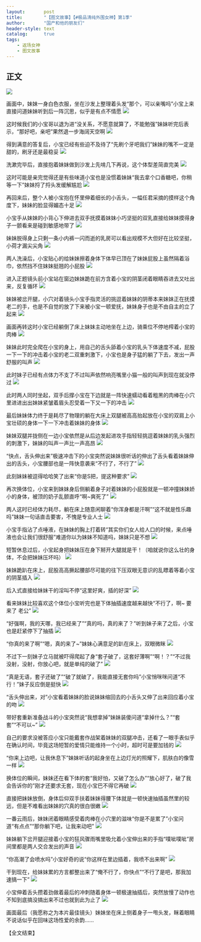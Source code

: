 ```yaml
---
layout:       post
title:        "【图文故事】【#极品清纯外围女神】第1季"
author:       "国产和他的朋友们"
header-style: text
catalog:      true
tags:
    - 返场女神
    - 图文故事
---
```


## 正文

![](https://pj.oz0ays.app/tupian/forum/202408/11/161511ldzjqocchejyzrb4.gif)

画面中，妹妹一身白色衣服，坐在沙发上整理着头发“那个，可以亲嘴吗”小宝上来直接问道妹妹听到后一阵沉思，似乎是有点不情愿
![](https://pj.oz0ays.app/tupian/forum/202408/11/161516l6l7m7miq67zksui.gif)

这时候我们的小宝哥以退为进“没关系，不愿意就算了，不能勉强”妹妹听完后表示，“那好吧，亲吧”果然退一步海阔天空啊
![](https://pj.oz0ays.app/tupian/forum/202408/11/161522j10o25sfsskbqccc.gif)

得到满意的答复后，小宝已经有些迫不及待了“先刷个牙吧我们”妹妹的嘴不一定是甜的，刷牙还是最稳妥
![](https://pj.oz0ays.app/tupian/forum/202408/11/161536kuibd0dqu0sbebnu.gif)

洗漱完毕后，直接抱着妹妹做到沙发上先啃几下再说，这个体型差简直完美
![](https://pj.oz0ays.app/tupian/forum/202408/11/161539mfsyezg0rfk59ezf.gif)

这时可能是亲完觉得还是有些味道小宝也是没惯着妹妹“我去拿个口香糖吧，你稍等一下”妹妹捋了捋头发缓解尴尬
![](https://pj.oz0ays.app/tupian/forum/202408/11/161543x32y372xrvuz8h7k.gif)

再回来后，整个人被小宝抱在怀里伸着细长的小舌头，一幅任君采摘的摸样这个角度下，妹妹的脸显得媚态十足
![](https://pj.oz0ays.app/tupian/forum/202408/11/161556pnrlobnwbin0yn3n.gif)

小宝手从妹妹的小背心下伸进去双手抚摸着妹妹小巧坚挺的双乳直接给妹妹摸得身子一颤看来是碰到敏感地带了
![](https://pj.oz0ays.app/tupian/forum/202408/11/161559jikx73is7pspn6ok.gif)

妹妹脱得身上只剩一条小内裤一闪而逝的乳房可以看出规模不大但好在比较坚挺，小荷才漏尖尖角
![](https://pj.oz0ays.app/tupian/forum/202408/11/161602psqwwf8nqcql83zc.gif)

两人洗澡后，小宝贴心的给妹妹擦着身体下体早已顶在了妹妹屁股上虽然隔着浴巾，依然挡不住妹妹挺翘的小屁股
![](https://pj.oz0ays.app/tupian/forum/202408/11/161617hsg07pysrszsgyra.gif)

进入正题镜头前小宝站在窗边妹妹跪在前方含着小宝的阴茎闭着眼睛吞进去又吐出来，反复循环
![](https://pj.oz0ays.app/tupian/forum/202408/11/161628jc7nnkhp0fv7d0dk.gif)

妹妹被岔开腿，小穴对着镜头小宝手指灵活的挑逗着妹妹的阴蒂本来妹妹正在抚摸老二的手，也是不自觉的放了下来被小宝一顿爱抚，妹妹身子也是不由自主的立了起来
![](https://pj.oz0ays.app/tupian/forum/202408/11/161636c89g9v99bg6g848p.gif)

画面再转这时小宝已经躺倒了床上妹妹主动地坐在上边，骑乘位不停地榨着小宝的肉棒
![](https://pj.oz0ays.app/tupian/forum/202408/11/161642f65ukof6zbscjz36.gif)

妹妹此时完全爬在小宝的身上，用自己的舌头舔着小宝的乳头下体速度不减，屁股一下一下的冲击着小宝的老二双重刺激下，小宝也是身子猛的躺了下去，发出一声舒服的叫声
![](https://pj.oz0ays.app/tupian/forum/202408/11/161654d2lgmj2ubr2hd8gj.gif)

此时妹子已经有点体力不支了不过叫声依然响亮嘴里小猫一般的叫声到现在就没停过
![](https://pj.oz0ays.app/tupian/forum/202408/11/161712a59c0hhrchbp0c9f.gif)

此时两人同时坐起，双手后撑小宝在下边就是一阵快速蠕动看着粗黑的肉棒在小穴里进进出出妹妹紧皱着眉头忍受着一下又一下的冲击
![](https://pj.oz0ays.app/tupian/forum/202408/11/161723r0ezxlocwla54wl4.gif)

最后妹妹体力终于是耗尽了物理的躺在大床上双腿被高高抬起放在小宝的双肩上小宝壮硕的身体一下一下冲击着妹妹的身体
![](https://pj.oz0ays.app/tupian/forum/202408/11/161730fcr9cljgjjcjlgom.gif)

妹妹双腿并拢侧在一边小宝依然是从后边发起进攻手指轻轻挑逗着妹妹的乳头强烈的刺激下，妹妹的叫声一声比一声高昂
![](https://pj.oz0ays.app/tupian/forum/202408/11/161740fiyu5ni6y5zix7sg.gif)

“快点，舌头伸出来”极速冲击下的小宝突然说妹妹很听话的伸出了舌头看着妹妹伸出的舌头，小宝腰部也是一阵快意袭来“不行了，不行了”
![](https://pj.oz0ays.app/tupian/forum/202408/11/161758ob4vvwgzbwvdwdbc.gif)

此刻妹妹被逗得哈哈笑了出来“你是S把，提这种要求”
![](https://pj.oz0ays.app/tupian/forum/202408/11/161813aybwj649tqp226x4.gif)

再次换体位，小宝来到妹妹身后侧躺着身子对着妹妹的小屁股就是一顿冲撞妹妹娇小的身体，被顶的奶子乱颤直呼“啊~爽死了”
![](https://pj.oz0ays.app/tupian/forum/202408/11/161818ly2zqnb5z4712xw1.gif)

两人这时已经体力耗尽，躺在床上随意闲聊着“你浑身都是汗啊”“这不就是性乐趣吗”妹妹一句话直击要害，不愧是专业人士
![](https://pj.oz0ays.app/tupian/forum/202408/11/161833ty8cga8wzgw24wyg.gif)

小宝手指沾了点唾液，在妹妹的胸上打着转“其实你们女人给人口的时候，来点唾液也会让我们很舒服”难道你以为妹妹不知道吗，妹妹只是不想
![](https://pj.oz0ays.app/tupian/forum/202408/11/161920sixii8tr98i7dir0.gif)

短暂休息过后，小宝起身把妹妹压在身下掰开大腿就是干！（咱就说你这么壮的身体，不会把妹妹压坏吗）
![](https://pj.oz0ays.app/tupian/forum/202408/11/161926tzf8ag15f81oxqxn.gif)

妹妹跪趴在床上，屁股高高撅起腰部尽可能的往下压双眼无意识的乱瞟着等着小宝的阴茎插入
![](https://pj.oz0ays.app/tupian/forum/202408/11/161941c22hasaha2ttsszh.gif)

后入式直接给妹妹干的淫叫不停“这里好爽，插的好深”
![](https://pj.oz0ays.app/tupian/forum/202408/11/162009qa6uxo6dxvuzvhhh.gif)

看来妹妹比较喜欢这个体位小宝听完也是下体抽插速度越来越快“不行了，啊~ 要来了 老公”
![](https://pj.oz0ays.app/tupian/forum/202408/11/162014dtfud8drrwad53ka.gif)

“好强啊，我的天哪，我已经来了”“真的吗，真的来了？”听到妹子来了之后，小宝也是赶紧停下了抽插
![](https://pj.oz0ays.app/tupian/forum/202408/11/162026wmapfezge9527amc.gif)

“你真的来了啊”“嗯，真的来了~”妹妹心满意足的趴在床上，双眼微眯
![](https://pj.oz0ays.app/tupian/forum/202408/11/162116yccppl6eld6llwse.gif)

不过下一刻妹子立马就被吓得爬起了身“套子破了，这套好薄啊”“啊！？”“不过我没射，没射，你放心吧，就是单纯的破了”
![](https://pj.oz0ays.app/tupian/forum/202408/11/162121lmaaa7tff93tar93.gif)

“真是无语，套子还破了”“破了就破了，我能直接无套你吗”小宝悄咪咪问道“不行！”妹子反应倒是挺快
![](https://pj.oz0ays.app/tupian/forum/202408/11/162136vksmlwckbvy9sw1s.gif)

“舌头伸出来，对”小宝看着妹妹的脸说妹妹缩回去的小舌头又伸了出来回应着小宝的吻
![](https://pj.oz0ays.app/tupian/forum/202408/11/162217wpcapjch57pop6sa.gif)

带好套重新准备战斗的小宝突然说“我想拿掉”妹妹装傻问道“拿掉什么？”“套套”“不可以~”
![](https://pj.oz0ays.app/tupian/forum/202408/11/162224sh0bvv2h2hbi09hh.gif)

自己的要求没被答应小宝只能戴套作战架着妹妹的双腿冲击，还看了一眼手表似乎在确认时间，毕竟这场短暂的爱情只能维持一个小时，超时可是要加钱的
![](https://pj.oz0ays.app/tupian/forum/202408/11/162229mxrp9plt6ej9rq6h.gif)

“你来上边吧，让我休息下”妹妹听话的起身坐在上边灯光的照耀下，肌肤白的像雪一样
![](https://pj.oz0ays.app/tupian/forum/202408/11/162311b7obksjks3sr8jrs.gif)

换体位的瞬间，妹妹还在看下体的套“我好怕，又破了怎么办”“放心好了，破了我会告诉你的”刚才还要求无套，现在小宝巴不得它再破
![](https://pj.oz0ays.app/tupian/forum/202408/11/162317yoogfknnxfrxlzdn.gif)

直接把妹妹放倒，身体后仰双手扶着妹妹得腰下体就是一顿快速抽插虽然里的较远，但是不难看出妹妹的穴真的很白很嫩
![](https://pj.oz0ays.app/tupian/forum/202408/11/162323j7xe7fxe6372xjfx.gif)

一番云雨后，妹妹闭着眼睛感受着肉棒在小穴里的滋味“你是不是累了”小宝问道“有点点”“那你躺下吧，让我来动吧”
![](https://pj.oz0ays.app/tupian/forum/202408/11/162433wq65kq9c58uhww6c.gif)

妹妹躺下岔开腿迎接着小宝的狂风骤雨嘴里吸允着小宝伸出来的手指“噗呲噗呲”房间里都是两人交合发出的声音
![](https://pj.oz0ays.app/tupian/forum/202408/11/162437h8httl8t1t6c6jjw.gif)

“你高潮了会喷水吗”小宝好奇的说“你这样在里边插着，我喷不出来啊”
![](https://pj.oz0ays.app/tupian/forum/202408/11/162442unn2rpgydkdn8n2n.gif)

干到现在，给妹妹累的方言都整出来了“俺不行了，你快点”“不行了是吧，那我加速搞一下”
![](https://pj.oz0ays.app/tupian/forum/202408/11/162448uyy5tcfakae15zgl.gif)

小宝伸着舌头攒着劲做着最后的冲刺随着身体一顿极速抽插后，突然放慢了动作也不知到底搞没搞出来不过也就到此为止了
![](https://pj.oz0ays.app/tupian/forum/202408/11/162452iw777h3b4lkujzhs.gif)

画面最后（我愿称之为本片最佳镜头）妹妹坐在床上侧着身子一甩头发，眯着眼睛不说话似乎在回味这场性爱的余韵......

【全文结束】